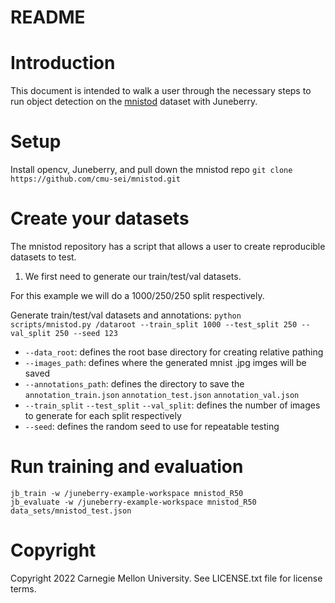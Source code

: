 README
==========

# Introduction

This document is intended to walk a user through the necessary steps to run object detection on the [mnistod](https://github.com/cmu-sei/mnistod) dataset with Juneberry.

# Setup 
Install opencv, Juneberry, and pull down the mnistod repo
`
git clone https://github.com/cmu-sei/mnistod.git
`
# Create your datasets
The mnistod repository has a script that allows a user to create reproducible datasets to test.

1. We first need to generate our train/test/val datasets. 

For this example we will do a 1000/250/250 split respectively.

Generate train/test/val datasets and annotations:
`
python scripts/mnistod.py /dataroot --train_split 1000 --test_split 250 --val_split 250 --seed 123
`

- `--data_root`: defines the root base directory for creating relative pathing
- `--images_path`: defines where the generated mnist .jpg imges will be saved
- `--annotations_path`: defines the directory to save the `annotation_train.json` `annotation_test.json` `annotation_val.json`
- `--train_split` `--test_split` `--val_split`: defines the number of images to generate for each split respectively
- `--seed`: defines the random seed to use for repeatable testing


# Run training and evaluation
`jb_train -w /juneberry-example-workspace mnistod_R50 `
<br>
`jb_evaluate -w /juneberry-example-workspace mnistod_R50 data_sets/mnistod_test.json`

# Copyright

Copyright 2022 Carnegie Mellon University.  See LICENSE.txt file for license terms.

